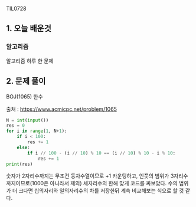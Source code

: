 TIL0728

## 1. 오늘 배운것

### 알고리즘



알고리즘 하루 한 문제

## 2. 문제 풀이

BOJ(1065) 한수



출처 : https://www.acmicpc.net/problem/1065

``````python
N = int(input())
res = 0
for i in range(1, N+1):
    if i < 100:
        res += 1
    else:
        if i // 100 - (i // 10) % 10 == (i // 10) % 10 - i % 10:
            res += 1
print(res)
``````

숫자가 2자리수까지는 무조건 등차수열이므로 +1 카운팅하고, 인풋의 범위가 3자리수까지이므로(1000은 아니라서 제외) 세자리수의 한해 맞게 코드를 짜보았다. 수의 범위가 더 크다면 십의자리와 일의자리수의 차를 저장한뒤 계속 비교해보는 식으로 할 것 같다.

